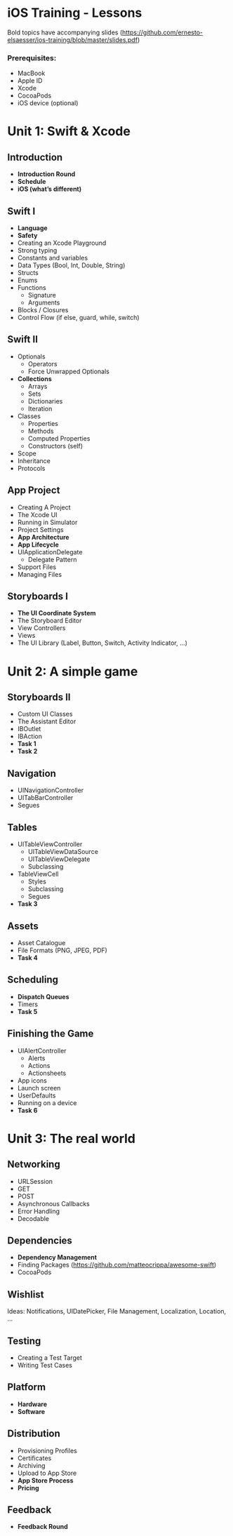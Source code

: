 # iOS Training - Lessons

Bold topics have accompanying slides (https://github.com/ernesto-elsaesser/ios-training/blob/master/slides.pdf)

### Prerequisites:
- MacBook
- Apple ID
- Xcode
- CocoaPods
- iOS device (optional)


# Unit 1: Swift & Xcode


## Introduction
- **Introduction Round**
- **Schedule**
- **iOS (what’s different)**

## Swift I 
- **Language**
- **Safety**
- Creating an Xcode Playground
- Strong typing
- Constants and variables
- Data Types (Bool, Int, Double, String)
- Structs
- Enums
- Functions
  - Signature
  - Arguments
- Blocks / Closures
- Control Flow (if else, guard, while, switch)

## Swift II
- Optionals
  - Operators
  - Force Unwrapped Optionals
- **Collections**
  - Arrays
  - Sets
  - Dictionaries
  - Iteration
- Classes
  - Properties
  - Methods
  - Computed Properties
  - Constructors (self)
- Scope
- Inheritance
- Protocols

## App Project
- Creating A Project
- The Xcode UI
- Running in Simulator
- Project Settings
- **App Architecture**
- **App Lifecycle**
- UIApplicationDelegate
  - Delegate Pattern
- Support Files
- Managing Files

## Storyboards I
- **The UI Coordinate System**
- The Storyboard Editor
- View Controllers
- Views
- The UI Library (Label, Button, Switch, Activity Indicator, ...)

# Unit 2: A simple game

## Storyboards II
- Custom UI Classes
- The Assistant Editor
- IBOutlet
- IBAction
- **Task 1**
- **Task 2**

## Navigation
- UINavigationController
- UITabBarController
- Segues

## Tables
- UITableViewController
  - UITableViewDataSource
  - UITableViewDelegate
  - Subclassing
- TableViewCell
  - Styles
  - Subclassing
  - Segues
- **Task 3**

## Assets 
- Asset Catalogue
- File Formats (PNG, JPEG, PDF)
- **Task 4**

## Scheduling
- **Dispatch Queues**
- Timers
- **Task 5**

## Finishing the Game 
- UIAlertController
  - Alerts
  - Actions
  - Actionsheets
- App icons
- Launch screen
- UserDefaults
- Running on a device
- **Task 6**


# Unit 3: The real world


## Networking 
- URLSession
- GET
- POST
- Asynchronous Callbacks
- Error Handling
- Decodable

## Dependencies
- **Dependency Management**
- Finding Packages (https://github.com/matteocrippa/awesome-swift)
- CocoaPods

## Wishlist 
Ideas: Notifications, UIDatePicker, File Management, Localization, Location, ...

## Testing 
- Creating a Test Target
- Writing Test Cases

## Platform 
- **Hardware**
- **Software**

## Distribution 
- Provisioning Profiles
- Certificates
- Archiving
- Upload to App Store
- **App Store Process**
- **Pricing**

## Feedback 
- **Feedback Round**